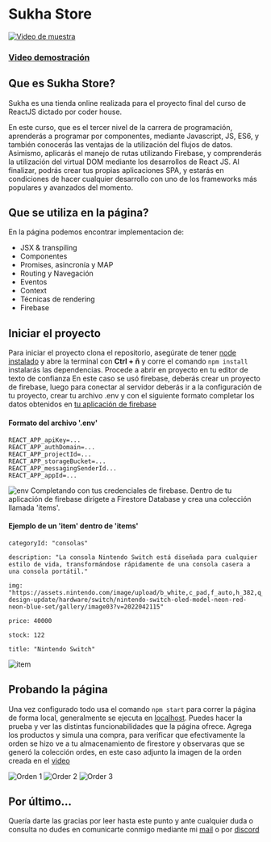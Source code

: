 # Sukha Store

[![Video de muestra](https://i.imgur.com/9nXKhye.png)](https://www.youtube.com/watch?v=HlgbEvLDAmo "Sukha")
### [Video demostración](https://www.youtube.com/watch?v=HlgbEvLDAmo)
## Que es Sukha Store?

Sukha es una tienda online realizada para el proyecto final del curso de ReactJS dictado por coder house.

En este curso, que es el tercer nivel de la carrera de programación, aprenderás a programar por componentes, mediante Javascript, JS, ES6, y también conocerás las ventajas de la utilización del flujos de datos. Asimismo, aplicarás el manejo de rutas utilizando Firebase, y comprenderás la utilización del virtual DOM mediante los desarrollos de React JS. Al finalizar, podrás crear tus propias aplicaciones SPA, y estarás en condiciones de hacer cualquier desarrollo con uno de los frameworks más populares y avanzados del momento.

## Que se utiliza en la página?

En la página podemos encontrar implementacion de:

- JSX & transpiling
- Componentes
- Promises, asincronía y MAP
- Routing y Navegación
- Eventos
- Context
- Técnicas de rendering
- Firebase

## Iniciar el proyecto

Para iniciar el proyecto clona el repositorio, asegúrate de tener [node instalado](https://nodejs.org/es/download/) y abre la terminal con **Ctrl + ñ** y corre el comando `npm install` instalarás las dependencias.
Procede a abrir en proyecto en tu editor de texto de confianza
En este caso se usó firebase, deberás crear un proyecto de firebase, luego para conectar al servidor deberás ir a la configuración de tu proyecto, crear tu archivo .env y con el siguiente formato completar los datos obtenidos en [tu aplicación de firebase](https://firebase.google.com/docs/web/learn-more?authuser=2&hl=es#config-object)

#### Formato del archivo '.env'    
    REACT_APP_apiKey=...
    REACT_APP_authDomain=...
    REACT_APP_projectId=...
    REACT_APP_storageBucket=...
    REACT_APP_messagingSenderId...
    REACT_APP_appId=...
![env](https://i.imgur.com/nXxbuL1.png)
Completando con tus credenciales de firebase.
Dentro de tu aplicación de firebase dirígete a Firestore Database y crea una colección llamada 'items'.

#### Ejemplo de un 'item' dentro de 'items' 

    categoryId: "consolas"
    
    description: "La consola Nintendo Switch está diseñada para cualquier estilo de vida, transformándose rápidamente de una consola casera a una consola portátil."
    
    img: "https://assets.nintendo.com/image/upload/b_white,c_pad,f_auto,h_382,q_auto,w_573/ncom/en_US/switch/site-design-update/hardware/switch/nintendo-switch-oled-model-neon-red-neon-blue-set/gallery/image03?v=2022042115"
    
    price: 40000
    
    stock: 122
    
    title: "Nintendo Switch"
![item](https://i.imgur.com/WLT8AcH.png)
   
## Probando la página

Una vez configurado todo usa el comando `npm start`  para correr la página de forma local, generalmente se ejecuta en [localhost](http://localhost:3000/).
Puedes hacer la prueba y ver las distintas funcionabilidades que la página ofrece.
Agrega los productos y simula una compra, para verificar que efectivamente la orden se hizo ve a tu almacenamiento de firestore y observaras que se generó la colección ordes, en este caso adjunto la imagen de la orden creada en el [video](https://www.youtube.com/watch?v=AH0-G0jH2Xo)

![Orden 1](https://i.imgur.com/u7YZSti.png)
![Order 2](https://i.imgur.com/zNL1FMK.png)
![Order 3](https://i.imgur.com/jSRBKW0.png)
## Por último...
Quería darte las gracias por leer hasta este punto y ante cualquier duda o consulta no dudes en comunicarte conmigo mediante mi [mail](mailto:fer.j.noceti@gmail.com) o por [discord](https://discord.gg/AqFjpjAfXq)
